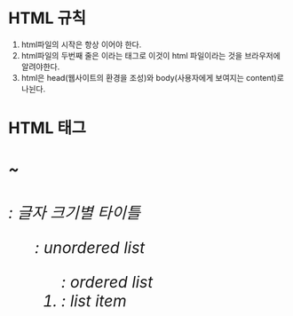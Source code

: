 # HTML 규칙  
1. html파일의 시작은 항상 <!DOCTYPE html> 이어야 한다.  
2. html파일의 두번째 줄은 <html>이라는 태그로 이것이 html 파일이라는 것을 브라우저에 알려야한다.  
3. html은 head(웹사이트의 환경을 조성)와 body(사용자에게 보여지는 content)로 나뉜다.


# HTML 태그  
*<h1> ~ <h6>* : 글자 크기별 타이틀  
*<ul>* : unordered list
*<ol>* : ordered list
*<li>* : list item
*<title>* : title of website  
*<a>* : anchor
*attributes of <a>* :  
1. *href* : 특정사이트 연결  
2. *target="_self" : 같은 탭에서 href로 추가한 링크 연결  
3. *target="_blank" : 다른 탭에서 href로 추가한 링크 연결  
4. *<img src=""/> : 이미지 주소를 받아서 웹페이지에 이미지 출력
